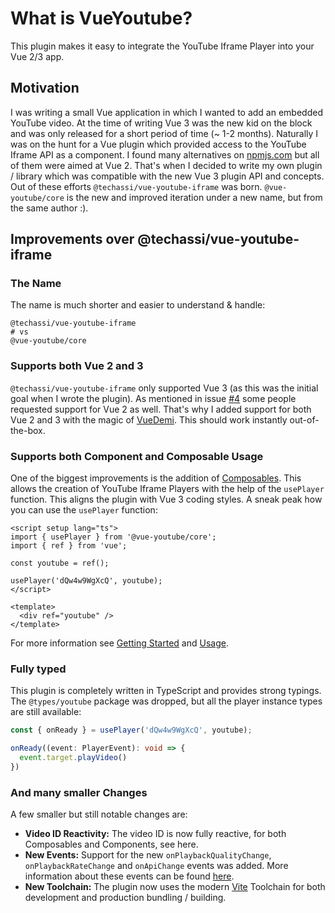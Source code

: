 # What is VueYoutube?

This plugin makes it easy to integrate the YouTube Iframe Player into your Vue 2/3 app.

## Motivation

I was writing a small Vue application in which I wanted to add an embedded YouTube video. At the time of writing Vue 3
was the new kid on the block and was only released for a short period of time (~ 1-2 months). Naturally I was on the
hunt for a Vue plugin which provided access to the YouTube Iframe API as a component. I found many alternatives on
[npmjs.com](https://npmjs.com) but all of them were aimed at Vue 2. That's when I decided to write my own plugin /
library which was compatible with the new Vue 3 plugin API and concepts. Out of these efforts
`@techassi/vue-youtube-iframe` was born. `@vue-youtube/core` is the new and improved iteration under a new name, but
from the same author :).

## Improvements over @techassi/vue-youtube-iframe

### The Name

The name is much shorter and easier to understand & handle:

```shell
@techassi/vue-youtube-iframe
# vs
@vue-youtube/core
```

### Supports both Vue 2 and 3

`@techassi/vue-youtube-iframe` only supported Vue 3 (as this was the initial goal when I wrote the plugin). As mentioned
in issue [#4](https://github.com/Techassi/vue-youtube-iframe/issues/4) some people requested support for Vue 2 as well.
That's why I added support for both Vue 2 and 3 with the magic of [VueDemi](https://github.com/vueuse/vue-demi). This
should work instantly out-of-the-box.

### Supports both Component and Composable Usage

One of the biggest improvements is the addition of [Composables](https://vuejs.org/guide/reusability/composables.html).
This allows the creation of YouTube Iframe Players with the help of the `usePlayer` function. This aligns the plugin
with Vue 3 coding styles. A sneak peak how you can use the `usePlayer` function:

```vue
<script setup lang="ts">
import { usePlayer } from '@vue-youtube/core';
import { ref } from 'vue';

const youtube = ref();

usePlayer('dQw4w9WgXcQ', youtube);
</script>

<template>
  <div ref="youtube" />
</template>
```

For more information see [Getting Started](./getting-started) and [Usage](/usage/composable).

### Fully typed

This plugin is completely written in TypeScript and provides strong typings. The `@types/youtube` package was dropped,
but all the player instance types are still available:

```ts
const { onReady } = usePlayer('dQw4w9WgXcQ', youtube);

onReady((event: PlayerEvent): void => {
  event.target.playVideo()
})
```

### And many smaller Changes

A few smaller but still notable changes are:

- **Video ID Reactivity:** The video ID is now fully reactive, for both Composables and Components, see here.
- **New Events:** Support for the new `onPlaybackQualityChange`, `onPlaybackRateChange` and `onApiChange`
  events was added. More information about these events can be found
  [here](https://developers.google.com/youtube/iframe_api_reference#Events).
- **New Toolchain:** The plugin now uses the modern [Vite](https://vitejs.dev/) Toolchain for both development and
  production bundling / building.